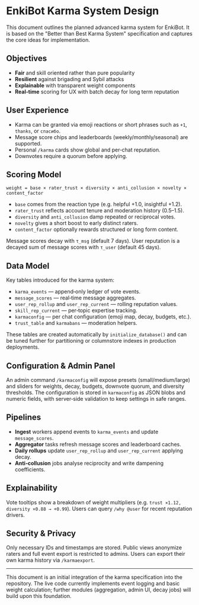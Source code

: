 # EnkiBot Karma System Design

This document outlines the planned advanced karma system for EnkiBot. It is based on the "Better than Best Karma System" specification and captures the core ideas for implementation.

## Objectives
- **Fair** and skill oriented rather than pure popularity
- **Resilient** against brigading and Sybil attacks
- **Explainable** with transparent weight components
- **Real‑time** scoring for UX with batch decay for long term reputation

## User Experience
- Karma can be granted via emoji reactions or short phrases such as `+1`, `thanks`, or `спасибо`.
- Message score chips and leaderboards (weekly/monthly/seasonal) are supported.
- Personal `/karma` cards show global and per‑chat reputation.
- Downvotes require a quorum before applying.

## Scoring Model
```
weight = base × rater_trust × diversity × anti_collusion × novelty × content_factor
```
- `base` comes from the reaction type (e.g. helpful +1.0, insightful +1.2).
- `rater_trust` reflects account tenure and moderation history (0.5–1.5).
- `diversity` and `anti_collusion` damp repeated or reciprocal votes.
- `novelty` gives a short boost to early distinct raters.
- `content_factor` optionally rewards structured or long form content.

Message scores decay with `τ_msg` (default 7 days). User reputation is a decayed sum of message scores with `τ_user` (default 45 days).

## Data Model
Key tables introduced for the karma system:
- `karma_events` — append‑only ledger of vote events.
- `message_scores` — real‑time message aggregates.
- `user_rep_rollup` and `user_rep_current` — rolling reputation values.
- `skill_rep_current` — per‑topic expertise tracking.
- `karmaconfig` — per chat configuration (emoji map, decay, budgets, etc.).
- `trust_table` and `karmabans` — moderation helpers.

These tables are created automatically by `initialize_database()` and can be tuned further for partitioning or columnstore indexes in production deployments.

## Configuration & Admin Panel
An admin command `/karmaconfig` will expose presets (small/medium/large) and sliders for weights, decay, budgets, downvote quorum, and diversity thresholds. The configuration is stored in `karmaconfig` as JSON blobs and numeric fields, with server‑side validation to keep settings in safe ranges.

## Pipelines
- **Ingest** workers append events to `karma_events` and update `message_scores`.
- **Aggregator** tasks refresh message scores and leaderboard caches.
- **Daily rollups** update `user_rep_rollup` and `user_rep_current` applying decay.
- **Anti‑collusion** jobs analyse reciprocity and write dampening coefficients.

## Explainability
Vote tooltips show a breakdown of weight multipliers (e.g. `trust ×1.12, diversity ×0.88 → +0.99`). Users can query `/why @user` for recent reputation drivers.

## Security & Privacy
Only necessary IDs and timestamps are stored. Public views anonymize raters and full event export is restricted to admins. Users can export their own karma history via `/karmaexport`.

---
This document is an initial integration of the karma specification into the repository. The live code currently implements event logging and basic weight calculation; further modules (aggregation, admin UI, decay jobs) will build upon this foundation.
